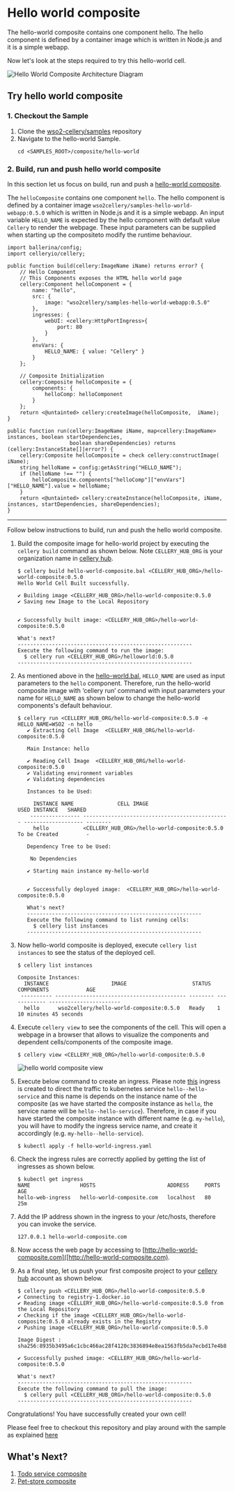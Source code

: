 Hello world composite
=========

The hello-world composite contains one component hello. The hello component is defined by a container image which is written in Node.js and it is a simple webapp. 

Now let's look at the steps required to try this hello-world cell.

![Hello World Composite Architecture Diagram](../../docs/images/composites/hello-world/hello-world-architecture.jpg)

## Try hello world composite

### 1. Checkout the Sample

1. Clone the [wso2-cellery/samples](https://github.com/wso2-cellery/samples) repository
2. Navigate to the hello-world Sample.
   ```
   cd <SAMPLES_ROOT>/composite/hello-world
   ```

### 2. Build, run and push hello world composite
In this section let us focus on build, run and push a [hello-world composite](hello-world-composite.bal). 

The `helloComposite` contains one component `hello`. The hello component is defined by a container image `wso2cellery/samples-hello-world-webapp:0.5.0` 
which is written in Node.js and it is a simple webapp. An input variable `HELLO_NAME` is expected by the hello component with default value `Cellery` to render the webpage. 
These input parameters can be supplied when starting up the compositeto modify the runtime behaviour. 

```ballerina
import ballerina/config;
import celleryio/cellery;

public function build(cellery:ImageName iName) returns error? {
    // Hello Component
    // This Components exposes the HTML hello world page
    cellery:Component helloComponent = {
        name: "hello",
        src: {
            image: "wso2cellery/samples-hello-world-webapp:0.5.0"
        },
        ingresses: {
            webUI: <cellery:HttpPortIngress>{
                port: 80
            }
        },
        envVars: {
            HELLO_NAME: { value: "Cellery" }
        }
    };

    // Composite Initialization
    cellery:Composite helloComposite = {
        components: {
            helloComp: helloComponent
        }
    };
    return <@untainted> cellery:createImage(helloComposite,  iName);
}

public function run(cellery:ImageName iName, map<cellery:ImageName> instances, boolean startDependencies,
                    boolean shareDependencies) returns (cellery:InstanceState[]|error?) {
    cellery:Composite helloComposite = check cellery:constructImage( iName);
    string helloName = config:getAsString("HELLO_NAME");
    if (helloName !== "") {
        helloComposite.components["helloComp"]["envVars"]["HELLO_NAME"].value = helloName;
    }
    return <@untainted> cellery:createInstance(helloComposite, iName, instances, startDependencies, shareDependencies);
}
```
---

Follow below instructions to build, run and push the hello world composite.

1. Build the composite image for hello-world project by executing the `cellery build` command as shown below. Note `CELLERY_HUB_ORG` is your organization name in [cellery hub](https://hub.cellery.io/).
    ```
    $ cellery build hello-world-composite.bal <CELLERY_HUB_ORG>/hello-world-composite:0.5.0
    Hello World Cell Built successfully.
    
    ✔ Building image <CELLERY_HUB_ORG>/hello-world-composite:0.5.0
    ✔ Saving new Image to the Local Repository
    
    
    ✔ Successfully built image: <CELLERY_HUB_ORG>/hello-world-composite:0.5.0
    
    What's next?
    --------------------------------------------------------
    Execute the following command to run the image:
      $ cellery run <CELLERY_HUB_ORG>/helloworld:0.5.0
    --------------------------------------------------------
    ```

2. As mentioned above in the [hello-world.bal](hello-world-composite.bal), `HELLO_NAME` are used as input parameters to the `hello` component. 
Therefore, run the hello-world composite image with ‘cellery run’ command with input parameters your name for `HELLO_NAME` 
as shown below to change the hello-world components's default behaviour. 
    ```
    $ cellery run <CELLERY_HUB_ORG/hello-world-composite:0.5.0 -e HELLO_NAME=WSO2 -n hello
       ✔ Extracting Cell Image  <CELLERY_HUB_ORG/hello-world-composite:0.5.0
       
       Main Instance: hello
       
       ✔ Reading Cell Image  <CELLERY_HUB_ORG/hello-world-composite:0.5.0
       ✔ Validating environment variables
       ✔ Validating dependencies
       
       Instances to be Used:
       
         INSTANCE NAME              CELL IMAGE                               USED INSTANCE   SHARED
        ---------------- ----------------------------------------------- ------------------- --------
         hello           <CELLERY_HUB_ORG>/hello-world-composite:0.5.0   To be Created         -
       
       Dependency Tree to be Used:
       
        No Dependencies
       
       ✔ Starting main instance my-hello-world
       
       
       ✔ Successfully deployed image:  <CELLERY_HUB_ORG>/hello-world-composite:0.5.0
       
       What's next?
       --------------------------------------------------------
       Execute the following command to list running cells:
         $ cellery list instances
       --------------------------------------------------------
    ```
    
3. Now hello-world composite is deployed, execute `cellery list instances` to see the status of the deployed cell.
    ```
    $ cellery list instances
    
    Composite Instances:
      INSTANCE                    IMAGE                     STATUS   COMPONENTS            AGE
     ---------- ------------------------------------------ -------- ------------ -----------------------
      hello      wso2cellery/hello-world-composite:0.5.0   Ready    1            10 minutes 45 seconds   
    ```
4. Execute `cellery view` to see the components of the cell. This will open a webpage in a browser that allows to visualize the components and dependent cells/components of the composite image.
    ```
    $ cellery view <CELLERY_HUB_ORG>/hello-world-composite:0.5.0
    ```
    ![hello world composite view](../../docs/images/composites/hello-world/hello-world-view.png)
    
5. Execute below command to create an ingress. Please note [this](https://raw.githubusercontent.com/wso2-cellery/samples/v0.5.0/composites/hello-world/hello-world-ingress.yaml) 
   ingress is created to direct the traffic to kubernetes service `hello--hello-service` and this name is depends on the instance name of the composite (as we have started the composite instance as `hello`, 
   the service name will be `hello--hello-service`). Therefore, in case if you have started the composite instance with different name (e.g. `my-hello`), you will have to modify the ingress service name, 
   and create it accordingly (e.g. `my-hello--hello-service`).
   
    ```
    $ kubectl apply -f hello-world-ingress.yaml
    ```

6. Check the ingress rules are correctly applied by getting the list of ingresses as shown below.
    ```
    $ kubectl get ingress 
    NAME                HOSTS                       ADDRESS     PORTS   AGE
    hello-web-ingress   hello-world-composite.com   localhost   80      25m
    ```
       
7. Add the IP address shown in the ingress to your /etc/hosts, therefore you can invoke the service. 
     ```
     127.0.0.1 hello-world-composite.com
     ```
8. Now access the web page by accessing to [http://hello-world-composite.com]([http://hello-world-composite.com).
    
9. As a final step, let us push your first composite project to your [cellery hub](https://hub.cellery.io/) account as shown below.
    ```
    $ cellery push <CELLERY_HUB_ORG>/hello-world-composite:0.5.0
    ✔ Connecting to registry-1.docker.io
    ✔ Reading image <CELLERY_HUB_ORG>/hello-world-composite:0.5.0 from the Local Repository
    ✔ Checking if the image <CELLERY_HUB_ORG>/hello-world-composite:0.5.0 already exists in the Registry
    ✔ Pushing image <CELLERY_HUB_ORG>/hello-world-composite:0.5.0
    
    Image Digest : sha256:8935b3495a6c1cbc466ac28f4120c3836894e8ea1563fb5da7ecbd17e4b80df5
    
    ✔ Successfully pushed image: <CELLERY_HUB_ORG>/hello-world-composite:0.5.0
    
    What's next?
    --------------------------------------------------------
    Execute the following command to pull the image:
      $ cellery pull <CELLERY_HUB_ORG>/hello-world-composite:0.5.0
    --------------------------------------------------------
    ```
Congratulations! You have successfully created your own cell!
 
Please feel free to checkout this repository and play around with the sample as explained [here](../../src/hello-world)

## What's Next? 
1. [Todo service composite](../todo-service)
2. [Pet-store composite](../pet-store)
